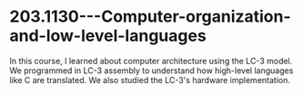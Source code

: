 # 203.1130---Computer-organization-and-low-level-languages
 In this course, I learned about computer architecture using the LC-3 model. We programmed in LC-3 assembly to understand how high-level languages like C are translated. We also studied the LC-3's hardware implementation.
